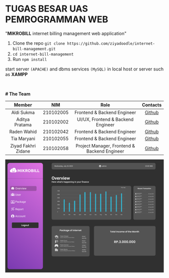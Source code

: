 # TUGAS BESAR UAS PEMROGRAMMAN WEB

"**MIKROBILL** internet billing management web application" 

1. Clone the repo `git clone https://github.com/ziyadoodle/internet-bill-management.git`
2. `cd internet-bill-management`
3. Run ```npm install```

start server `(APACHE)` and dbms services `(MySQL)` in local host or server such as **XAMPP**

<br>

**# The Team**

|            Member           |    NIM     |                    Role                      |                                                       Contacts                                                      |
| :-------------------------: | :-------:  | :----------------------------------------:   | :-----------------------------------------------------------------------------------------------------------------: |
|          Aldi Sukma         | 210102005  |          Frontend & Backend Engineer         |                                        [Github](https://github.com/villain10)                                       |
|        Aditya Pratama       | 210102002  |       UI/UX, Frontend & Backend Engineer     |                                        [Github](https://github.com/Adittyapn)                                       |
|         Raden Wahid         | 210102042  |          Frontend & Backend Engineer         |                                        [Github](https://github.com/radenwahid)                                      |
|         Tia Maryani         | 210102055  |          Frontend & Backend Engineer         |                                         [Github](https://github.com/tyayaaa)                                        |
|      Ziyad Fakhri Zidane    | 210102058  | Project Manager, Frontend & Backend Engineer |                                        [Github](https://github.com/ziyadoodle)                                      |

<img src="https://raw.githubusercontent.com/ziyadoodle/internet-bill-management/refs/heads/main/thumbnail.png" width="1000" />
